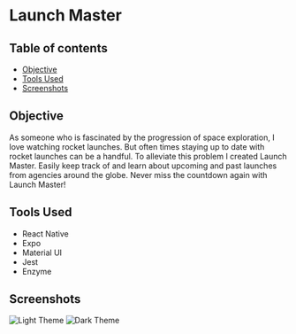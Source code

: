 # Launch Master

## Table of contents
* [Objective](#Objective)
* [Tools Used](#Tools-Used)
* [Screenshots](#Screenshots)

## Objective
  
  As someone who is fascinated by the progression of space exploration, I love watching rocket launches. But often times staying up to date with rocket launches can be a handful. To alleviate this problem I created Launch Master. Easily keep track of and learn about upcoming and past launches from agencies around the globe. Never miss the countdown again with Launch Master!
  
## Tools Used

- React Native
- Expo
- Material UI
- Jest
- Enzyme

## Screenshots
![Light Theme](https://user-images.githubusercontent.com/25031031/88316877-124c0780-ccde-11ea-8a3b-86b3c18a41f4.PNG)
![Dark Theme](https://user-images.githubusercontent.com/25031031/88316881-137d3480-ccde-11ea-9e21-de9168e4fff1.PNG)
